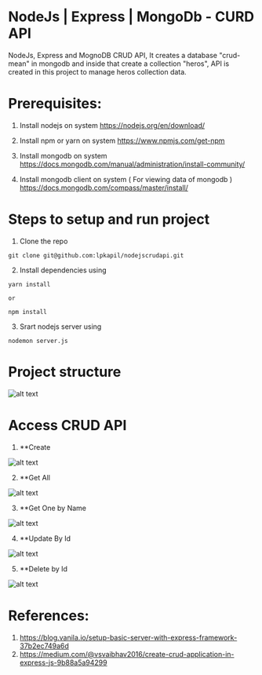 # NodeJs | Express | MongoDb - CURD API

NodeJs, Express and MognoDB CRUD API, It creates a database "crud-mean" in mongodb and inside that create a collection "heros", API is created in this project to manage heros collection data.

# Prerequisites:

1. Install nodejs on system
https://nodejs.org/en/download/

2. Install npm or yarn on system
https://www.npmjs.com/get-npm

3. Install mongodb on system
https://docs.mongodb.com/manual/administration/install-community/

4. Install mongodb client on system ( For viewing data of mongodb ) 
https://docs.mongodb.com/compass/master/install/

# Steps to setup and run project

1. Clone the repo  
```
git clone git@github.com:lpkapil/nodejscrudapi.git
```
2. Install dependencies using
```
yarn install

or 

npm install
```
3. Srart nodejs server using
```
nodemon server.js
```

# Project structure

![alt text](https://miro.medium.com/max/300/1*8yT-MRanVpHMbs7jWrVxBg.png)


# Access CRUD API

1. **Create 

![alt text](https://miro.medium.com/max/1000/1*w8R_7HsesuBR3r8mEduWlg.png)

2. **Get All

![alt text](https://miro.medium.com/max/1000/1*1PCSiRHsbkladungnZVelA.png)

3. **Get One by Name

![alt text](https://miro.medium.com/max/1000/1*EkaGbNk6DL3Le_SF4iL6qw.png)

4. **Update By Id

![alt text](https://miro.medium.com/max/1000/1*CqyYIAVQ-mGZd6N_LDfMfg.png)

5. **Delete by Id

![alt text](https://miro.medium.com/max/1000/1*d3C1Ej9FCw2wPAxpV5d6Ig.png)


# References: 

1. https://blog.vanila.io/setup-basic-server-with-express-framework-37b2ec749a6d
2. https://medium.com/@vsvaibhav2016/create-crud-application-in-express-js-9b88a5a94299
